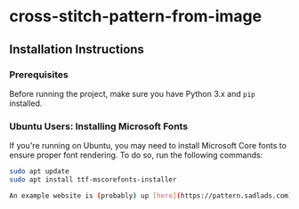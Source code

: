 # cross-stitch-pattern-from-image

## Installation Instructions

### Prerequisites
Before running the project, make sure you have Python 3.x and `pip` installed.

### Ubuntu Users: Installing Microsoft Fonts

If you're running on Ubuntu, you may need to install Microsoft Core fonts to ensure proper font rendering. To do so, run the following commands:

```bash
sudo apt update
sudo apt install ttf-mscorefonts-installer

An example website is (probably) up [here](https://pattern.sadlads.com).
